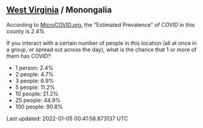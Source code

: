 
## [West Virginia](/united-states/west-virginia) / Monongalia

According to [MicroCOVID.org](http://microcovid.org),
the "Estimated Prevalence" of COVID in this county is 2.4%

If you interact with a certain number of people in this location
(all at once in a group, or spread out across the day), what is the chance that
1 or more of them has COVID?

- 1 person: 2.4%
- 2 people: 4.7%
- 3 people: 6.9%
- 5 people: 11.2%
- 10 people: 21.2%
- 25 people: 44.9%
- 100 people: 90.8%

Last updated: 2022-01-05 00:41:58.873137 UTC
